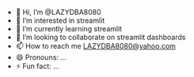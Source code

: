 - 👋 Hi, I’m @LAZYDBA8080
- 👀 I’m interested in streamlit
- 🌱 I’m currently learning streamlit
- 💞️ I’m looking to collaborate on streamlit dashboards
- 📫 How to reach me LAZYDBA8080@yahoo.com
- 😄 Pronouns: ...
- ⚡ Fun fact: ...

<!---
LAZYDBA8080/LAZYDBA8080 is a ✨ special ✨ repository because its `README.md` (this file) appears on your GitHub profile.
You can click the Preview link to take a look at your changes.
--->
